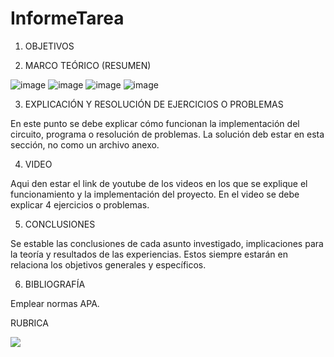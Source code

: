 # InformeTarea


1. OBJETIVOS




2. MARCO TEÓRICO (RESUMEN)


![image](https://user-images.githubusercontent.com/105679480/184639525-647065c8-ab92-48ff-bf1f-3a8730280155.png)
![image](https://user-images.githubusercontent.com/105679480/184639578-43bfd2e6-e19a-4efa-9034-a85b3eb72f22.png)
![image](https://user-images.githubusercontent.com/105679480/184641671-074402e6-1a92-495f-986a-856afa67dc40.png)
![image](https://user-images.githubusercontent.com/105679480/184641710-53f4bec0-859c-4ecc-a334-5d06c39504fb.png)

3. EXPLICACIÓN Y RESOLUCIÓN DE EJERCICIOS O PROBLEMAS

En este punto se debe explicar cómo funcionan la implementación del circuito, programa o resolución de problemas.
La solución deb estar en esta sección, no como un archivo anexo.

4. VIDEO

Aqui den estar el link de youtube de los videos en los que se explique el funcionamiento y la implementación del proyecto.
En el video se debe explicar 4 ejercicios o problemas.


5. CONCLUSIONES

Se estable las conclusiones de cada asunto investigado, implicaciones para la teoría y resultados de las experiencias. Estos siempre estarán en relaciona los objetivos generales y específicos.

6. BIBLIOGRAFÍA

Emplear normas APA.

RUBRICA

![](https://github.com/doalulema/InformeTarea/blob/main/Tarea.png)
